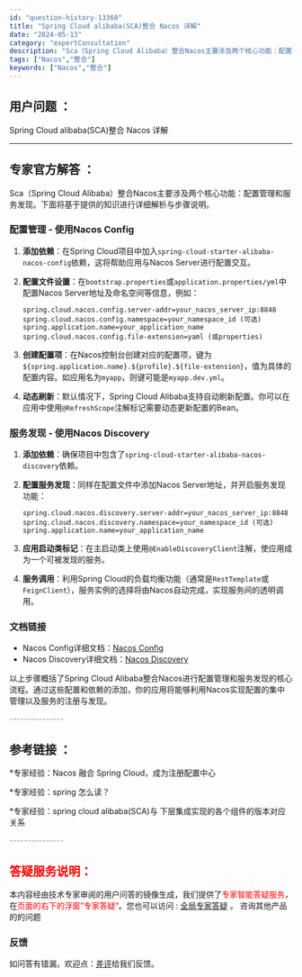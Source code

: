 ```yaml
---
id: "question-history-13360"
title: "Spring Cloud alibaba(SCA)整合 Nacos 详解"
date: "2024-05-13"
category: "expertConsultation"
description: "Sca（Spring Cloud Alibaba）整合Nacos主要涉及两个核心功能：配置管理和服务发现。下面将基于提供的知识进行详细解析与步骤说明。### 配置管理 - 使用Nacos Config1. **添加依赖**：在Spring Cloud项目中加入`spring-cloud-starte"
tags: ["Nacos","整合"]
keywords: ["Nacos","整合"]
---
```


## 用户问题 ： 
 Spring Cloud alibaba(SCA)整合 Nacos 详解  

---------------
## 专家官方解答 ：

Sca（Spring Cloud Alibaba）整合Nacos主要涉及两个核心功能：配置管理和服务发现。下面将基于提供的知识进行详细解析与步骤说明。

### 配置管理 - 使用Nacos Config

1. **添加依赖**：在Spring Cloud项目中加入`spring-cloud-starter-alibaba-nacos-config`依赖，这将帮助应用与Nacos Server进行配置交互。
   
2. **配置文件设置**：在`bootstrap.properties`或`application.properties/yml`中配置Nacos Server地址及命名空间等信息，例如：
   ```properties
   spring.cloud.nacos.config.server-addr=your_nacos_server_ip:8848
   spring.cloud.nacos.config.namespace=your_namespace_id (可选)
   spring.application.name=your_application_name
   spring.cloud.nacos.config.file-extension=yaml (或properties)
   ```
   
3. **创建配置项**：在Nacos控制台创建对应的配置项，键为`${spring.application.name}.${profile}.${file-extension}`，值为具体的配置内容。如应用名为`myapp`，则键可能是`myapp.dev.yml`。

4. **动态刷新**：默认情况下，Spring Cloud Alibaba支持自动刷新配置。你可以在应用中使用`@RefreshScope`注解标记需要动态更新配置的Bean。

### 服务发现 - 使用Nacos Discovery

1. **添加依赖**：确保项目中包含了`spring-cloud-starter-alibaba-nacos-discovery`依赖。

2. **配置服务发现**：同样在配置文件中添加Nacos Server地址，并开启服务发现功能：
   ```properties
   spring.cloud.nacos.discovery.server-addr=your_nacos_server_ip:8848
   spring.cloud.nacos.discovery.namespace=your_namespace_id (可选)
   spring.application.name=your_application_name
   ```
   
3. **应用启动类标记**：在主启动类上使用`@EnableDiscoveryClient`注解，使应用成为一个可被发现的服务。

4. **服务调用**：利用Spring Cloud的负载均衡功能（通常是`RestTemplate`或`FeignClient`），服务实例的选择将由Nacos自动完成，实现服务间的透明调用。

### 文档链接

- Nacos Config详细文档：[Nacos Config](https://github.com/spring-cloud-incubator/spring-cloud-alibaba/wiki/Nacos-config)
- Nacos Discovery详细文档：[Nacos Discovery](https://github.com/spring-cloud-incubator/spring-cloud-alibaba/wiki/Nacos-discovery)

以上步骤概括了Spring Cloud Alibaba整合Nacos进行配置管理和服务发现的核心流程。通过这些配置和依赖的添加，你的应用将能够利用Nacos实现配置的集中管理以及服务的注册与发现。


<font color="#949494">---------------</font> 


## 参考链接 ：

*专家经验：Nacos 融合 Spring Cloud，成为注册配置中心 
 
 *专家经验：spring 怎么读？ 
 
 *专家经验：spring cloud alibaba(SCA)与 下层集成实现的各个组件的版本对应关系 


 <font color="#949494">---------------</font> 
 


## <font color="#FF0000">答疑服务说明：</font> 

本内容经由技术专家审阅的用户问答的镜像生成，我们提供了<font color="#FF0000">专家智能答疑服务</font>，在<font color="#FF0000">页面的右下的浮窗”专家答疑“</font>。您也可以访问 : [全局专家答疑](https://answer.opensource.alibaba.com/docs/intro) 。 咨询其他产品的的问题

### 反馈
如问答有错漏，欢迎点：[差评](https://ai.nacos.io/user/feedbackByEnhancerGradePOJOID?enhancerGradePOJOId=13363)给我们反馈。
